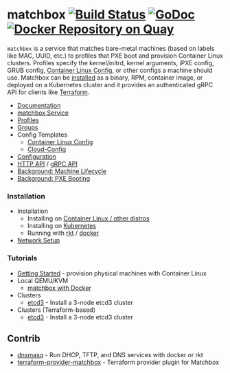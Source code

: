 # matchbox [![Build Status](https://travis-ci.org/poseidon/matchbox.svg?branch=master)](https://travis-ci.org/poseidon/matchbox) [![GoDoc](https://godoc.org/github.com/poseidon/matchbox?status.svg)](https://godoc.org/github.com/poseidon/matchbox) [![Docker Repository on Quay](https://quay.io/repository/poseidon/matchbox/status "Docker Repository on Quay")](https://quay.io/repository/poseidon/matchbox)

`matchbox` is a service that matches bare-metal machines (based on labels like MAC, UUID, etc.) to profiles that PXE boot and provision Container Linux clusters. Profiles specify the kernel/initrd, kernel arguments, iPXE config, GRUB config, [Container Linux Config][cl-config], or other configs a machine should use. Matchbox can be [installed](Documentation/deployment.md) as a binary, RPM, container image, or deployed on a Kubernetes cluster and it provides an authenticated gRPC API for clients like [Terraform][terraform].

* [Documentation][docs]
* [matchbox Service](Documentation/matchbox.md)
* [Profiles](Documentation/matchbox.md#profiles)
* [Groups](Documentation/matchbox.md#groups)
* Config Templates
  * [Container Linux Config][cl-config]
  * [Cloud-Config][cloud-config]
* [Configuration](Documentation/config.md)
* [HTTP API](Documentation/api.md) / [gRPC API](https://godoc.org/github.com/poseidon/matchbox/matchbox/client)
* [Background: Machine Lifecycle](Documentation/machine-lifecycle.md)
* [Background: PXE Booting](Documentation/network-booting.md)

### Installation

* Installation
  * Installing on [Container Linux / other distros](Documentation/deployment.md)
  * Installing on [Kubernetes](Documentation/deployment.md#kubernetes)
  * Running with [rkt](Documentation/deployment.md#rkt) / [docker](Documentation/deployment.md#docker)
* [Network Setup](Documentation/network-setup.md)

### Tutorials

* [Getting Started](Documentation/getting-started.md) - provision physical machines with Container Linux
* Local QEMU/KVM
  * [matchbox with Docker](Documentation/getting-started-docker.md)
* Clusters
  * [etcd3](Documentation/getting-started-docker.md) - Install a 3-node etcd3 cluster
* Clusters (Terraform-based)
  * [etcd3](examples/terraform/etcd3-install/README.md) - Install a 3-node etcd3 cluster

## Contrib

* [dnsmasq](contrib/dnsmasq/README.md) - Run DHCP, TFTP, and DNS services with docker or rkt
* [terraform-provider-matchbox](https://github.com/poseidon/terraform-provider-matchbox) - Terraform provider plugin for Matchbox

[docs]: https://coreos.com/matchbox/docs/latest
[terraform]: https://github.com/poseidon/terraform-provider-matchbox
[cl-config]: Documentation/container-linux-config.md
[cloud-config]: Documentation/cloud-config.md
